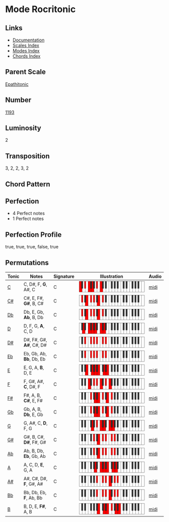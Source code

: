 # Mode Rocritonic

## Links

- [Documentation](README.md)
- [Scales Index](Scales.md)
- [Modes Index](Modes.md)
- [Chords Index](Chords.md)

## Parent Scale

[Epathitonic](ScaleEpathitonic.md)

## Number

[1193](https://ianring.com/musictheory/scales/1193)

## Luminosity

2

## Transposition

3, 2, 2, 3, 2

## Chord Pattern



## Perfection

- 4 Perfect notes
- 1 Perfect notes

## Perfection Profile

true, true, true, false, true

## Permutations

| Tonic | Notes | Signature | Illustration | Audio |
|-------|-------|-----------|--------------|-------|
| [C](ModeCNaturalRocritonic.md) | C, D#, F, **G**, A#, C | C | ![CNaturalRocritonic](ModeCNaturalRocritonic.png) | [midi](https://github.com/edipermadi/music/blob/main/docs/ModeCNaturalRocritonic.mid?raw=true) |
| [C#](ModeCSharpRocritonic.md) | C#, E, F#, **G#**, B, C# | C | ![CSharpRocritonic](ModeCSharpRocritonic.png) | [midi](https://github.com/edipermadi/music/blob/main/docs/ModeCSharpRocritonic.mid?raw=true) |
| [Db](ModeDFlatRocritonic.md) | Db, E, Gb, **Ab**, B, Db | C | ![DFlatRocritonic](ModeDFlatRocritonic.png) | [midi](https://github.com/edipermadi/music/blob/main/docs/ModeDFlatRocritonic.mid?raw=true) |
| [D](ModeDNaturalRocritonic.md) | D, F, G, **A**, C, D | C | ![DNaturalRocritonic](ModeDNaturalRocritonic.png) | [midi](https://github.com/edipermadi/music/blob/main/docs/ModeDNaturalRocritonic.mid?raw=true) |
| [D#](ModeDSharpRocritonic.md) | D#, F#, G#, **A#**, C#, D# | C | ![DSharpRocritonic](ModeDSharpRocritonic.png) | [midi](https://github.com/edipermadi/music/blob/main/docs/ModeDSharpRocritonic.mid?raw=true) |
| [Eb](ModeEFlatRocritonic.md) | Eb, Gb, Ab, **Bb**, Db, Eb | C | ![EFlatRocritonic](ModeEFlatRocritonic.png) | [midi](https://github.com/edipermadi/music/blob/main/docs/ModeEFlatRocritonic.mid?raw=true) |
| [E](ModeENaturalRocritonic.md) | E, G, A, **B**, D, E | C | ![ENaturalRocritonic](ModeENaturalRocritonic.png) | [midi](https://github.com/edipermadi/music/blob/main/docs/ModeENaturalRocritonic.mid?raw=true) |
| [F](ModeFNaturalRocritonic.md) | F, G#, A#, **C**, D#, F | C | ![FNaturalRocritonic](ModeFNaturalRocritonic.png) | [midi](https://github.com/edipermadi/music/blob/main/docs/ModeFNaturalRocritonic.mid?raw=true) |
| [F#](ModeFSharpRocritonic.md) | F#, A, B, **C#**, E, F# | C | ![FSharpRocritonic](ModeFSharpRocritonic.png) | [midi](https://github.com/edipermadi/music/blob/main/docs/ModeFSharpRocritonic.mid?raw=true) |
| [Gb](ModeGFlatRocritonic.md) | Gb, A, B, **Db**, E, Gb | C | ![GFlatRocritonic](ModeGFlatRocritonic.png) | [midi](https://github.com/edipermadi/music/blob/main/docs/ModeGFlatRocritonic.mid?raw=true) |
| [G](ModeGNaturalRocritonic.md) | G, A#, C, **D**, F, G | C | ![GNaturalRocritonic](ModeGNaturalRocritonic.png) | [midi](https://github.com/edipermadi/music/blob/main/docs/ModeGNaturalRocritonic.mid?raw=true) |
| [G#](ModeGSharpRocritonic.md) | G#, B, C#, **D#**, F#, G# | C | ![GSharpRocritonic](ModeGSharpRocritonic.png) | [midi](https://github.com/edipermadi/music/blob/main/docs/ModeGSharpRocritonic.mid?raw=true) |
| [Ab](ModeAFlatRocritonic.md) | Ab, B, Db, **Eb**, Gb, Ab | C | ![AFlatRocritonic](ModeAFlatRocritonic.png) | [midi](https://github.com/edipermadi/music/blob/main/docs/ModeAFlatRocritonic.mid?raw=true) |
| [A](ModeANaturalRocritonic.md) | A, C, D, **E**, G, A | C | ![ANaturalRocritonic](ModeANaturalRocritonic.png) | [midi](https://github.com/edipermadi/music/blob/main/docs/ModeANaturalRocritonic.mid?raw=true) |
| [A#](ModeASharpRocritonic.md) | A#, C#, D#, **F**, G#, A# | C | ![ASharpRocritonic](ModeASharpRocritonic.png) | [midi](https://github.com/edipermadi/music/blob/main/docs/ModeASharpRocritonic.mid?raw=true) |
| [Bb](ModeBFlatRocritonic.md) | Bb, Db, Eb, **F**, Ab, Bb | C | ![BFlatRocritonic](ModeBFlatRocritonic.png) | [midi](https://github.com/edipermadi/music/blob/main/docs/ModeBFlatRocritonic.mid?raw=true) |
| [B](ModeBNaturalRocritonic.md) | B, D, E, **F#**, A, B | C | ![BNaturalRocritonic](ModeBNaturalRocritonic.png) | [midi](https://github.com/edipermadi/music/blob/main/docs/ModeBNaturalRocritonic.mid?raw=true) |
